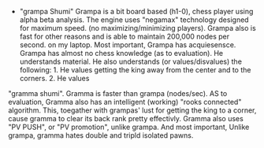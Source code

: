 

* "grampa Shumi"    Grampa is a bit board based (h1-0), chess player using alpha beta analysis. The engine uses "negamax" technology designed for maximum speed. (no maximizing/minimizing players). Grampa also is fast for other reasons and is able to maintain 200,000 nodes per second. on my laptop. Most important, Grampa has acquiesensce. Grampa has almost no chess knowledge (as to evaluation). He understands material. He also understands (or values/disvalues) the following: 1. He values getting the king away from the center and to the corners. 2. He values 



"gramma shumi". Gramma is faster than grampa (nodes/sec). AS to evaluation, Gramma also has an intelligent (working) "rooks connected" algorithm. This, toegather with grampas' lust for getting the king to a corner, cause gramma to clear its back rank pretty effectivly. Gramma also uses "PV PUSH", or "PV promotion", unlike grampa. And most important, Unlike grampa, gramma hates double and tripld isolated pawns. 